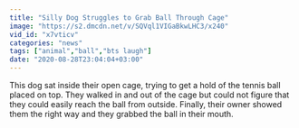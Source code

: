 ```yaml
---
title: "Silly Dog Struggles to Grab Ball Through Cage"
image: "https://s2.dmcdn.net/v/SQVql1VIGaBkwLHC3/x240"
vid_id: "x7vticv"
categories: "news"
tags: ["animal","ball","bts laugh"]
date: "2020-08-28T23:04:04+03:00"
---
```

This dog sat inside their open cage, trying to get a hold of the tennis ball placed on top. They walked in and out of the cage but could not figure that they could easily reach the ball from outside. Finally, their owner showed them the right way and they grabbed the ball in their mouth.
